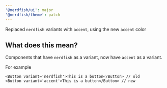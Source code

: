 ```yaml
---
'@nerdfish/ui': major
'@nerdfish/theme': patch
---
```


Replaced `nerdfish` variants with `accent`, using the new `accent` color

## What does this mean?

Components that have `nerdfish` as a variant, now have `accent` as a variant.

For example

```
<Button variant='nerdfish'>This is a button</Button> // old
<Button variant='accent'>This is a button</Button> // new
```
